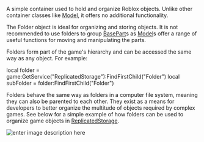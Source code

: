 A simple container used to hold and organize Roblox objects. Unlike other container classes like [Model](https://developer.roblox.com/en-us/api-reference/class/Model), it offers no additional functionality.

The Folder object is ideal for organizing and storing objects. It is not recommended to use folders to group [BasePart](https://developer.roblox.com/en-us/api-reference/class/BasePart)s as [Model](https://developer.roblox.com/en-us/api-reference/class/Model)s offer a range of useful functions for moving and manipulating the parts.

Folders form part of the game's hierarchy and can be accessed the same way as any object. For example:

local folder = game:GetService("ReplicatedStorage"):FindFirstChild("Folder")
 local subFolder = folder:FindFirstChild("Folder")

Folders behave the same way as folders in a computer file system, meaning they can also be parented to each other. They exist as a means for developers to better organize the multitude of objects required by complex games. See below for a simple example of how folders can be used to organize game objects in [ReplicatedStorage](https://developer.roblox.com/en-us/api-reference/class/ReplicatedStorage).

![enter image description here](https://developer.roblox.com/assets/blt847013d8fcc8beb3/addFolder.png)